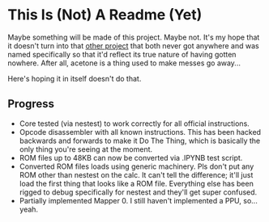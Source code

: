 This Is (Not) A Readme (Yet)
============================

Maybe something will be made of this project. Maybe not. It's my hope
that it doesn't turn into that [other project](https://github.com/Iambian/VANISH) that both never got anywhere and was named specifically
so that it'd reflect its true nature of having gotten nowhere.
After all, acetone is a thing used to make messes go away...

Here's hoping it in itself doesn't do that.

Progress
--------
* Core tested (via nestest) to work correctly for all official instructions.
* Opcode disassembler with all known instructions. This has been hacked
  backwards and forwards to make it Do The Thing, which is basically the only
  thing you're seeing at the moment.
* ROM files up to 48KB can now be converted via .IPYNB test script.
* Converted ROM files loads using generic machinery. Pls don't put any ROM other
  than nestest on the calc. It can't tell the difference; it'll just load the
  first thing that looks like a ROM file. Everything else has been rigged to
  debug specifically for nestest and they'll get super confused.
* Partially implemented Mapper 0. I still haven't implemented a PPU, so... yeah.
